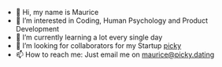 - 👋 Hi, my name is Maurice
- 👀 I’m interested in Coding, Human Psychology and Product Development
 - 🌱 I’m currently learning a lot every single day
- 💞️ I’m looking for collaborators for my Startup <a href="https://picky.dating">picky</a>
- 📫 How to reach me: Just email me on <a target="_blank" href="mailto:maurice@picky.dating">maurice@picky.dating</a>

<!---
MauriceStr/MauriceStr is a ✨ special ✨ repository because its `README.md` (this file) appears on your GitHub profile.
You can click the Preview link to take a look at your changes.
--->
